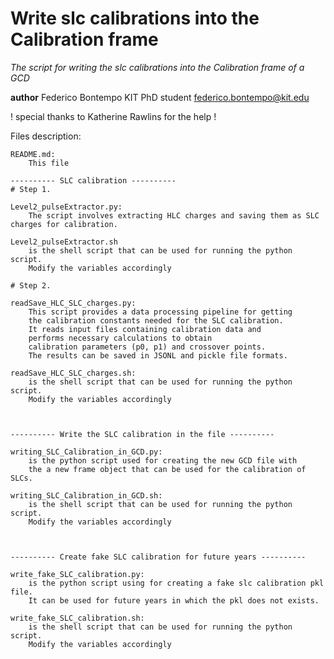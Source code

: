 # Write slc calibrations into the Calibration frame
*The script for writing the slc calibrations into the Calibration frame of a GCD*

__author__ Federico Bontempo KIT PhD student <federico.bontempo@kit.edu>

! special thanks to Katherine Rawlins for the help !

Files description:

    README.md:
        This file
    
    ---------- SLC calibration ----------
    # Step 1.

    Level2_pulseExtractor.py: 
        The script involves extracting HLC charges and saving them as SLC charges for calibration. 
    
    Level2_pulseExtractor.sh
        is the shell script that can be used for running the python script. 
        Modify the variables accordingly
    
    # Step 2.

    readSave_HLC_SLC_charges.py:
        This script provides a data processing pipeline for getting 
        the calibration constants needed for the SLC calibration. 
        It reads input files containing calibration data and 
        performs necessary calculations to obtain 
        calibration parameters (p0, p1) and crossover points. 
        The results can be saved in JSONL and pickle file formats.

    readSave_HLC_SLC_charges.sh:
        is the shell script that can be used for running the python script. 
        Modify the variables accordingly



    ---------- Write the SLC calibration in the file ----------

    writing_SLC_Calibration_in_GCD.py: 
        is the python script used for creating the new GCD file with 
        the a new frame object that can be used for the calibration of SLCs. 

    writing_SLC_Calibration_in_GCD.sh:
        is the shell script that can be used for running the python script. 
        Modify the variables accordingly



    ---------- Create fake SLC calibration for future years ----------

    write_fake_SLC_calibration.py:
        is the python script using for creating a fake slc calibration pkl file. 
        It can be used for future years in which the pkl does not exists.
    
    write_fake_SLC_calibration.sh:
        is the shell script that can be used for running the python script. 
        Modify the variables accordingly

